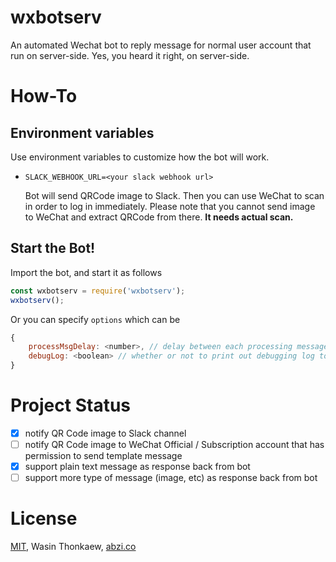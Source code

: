 # wxbotserv

An automated Wechat bot to reply message for normal user account that run on server-side. Yes, you heard it right, on server-side.

# How-To

## Environment variables

Use environment variables to customize how the bot will work.

* `SLACK_WEBHOOK_URL=<your slack webhook url>`

	Bot will send QRCode image to Slack. Then you can use WeChat to scan in order to log in immediately. Please note that you cannot send image to WeChat and extract QRCode from there. __It needs actual scan.__

## Start the Bot!

Import the bot, and start it as follows

```javascript
const wxbotserv = require('wxbotserv');
wxbotserv();
```

Or you can specify `options` which can be

```javascript
{
	processMsgDelay: <number>, // delay between each processing message
	debugLog: <boolean> // whether or not to print out debugging log to console
}
```

# Project Status

- [x] notify QR Code image to Slack channel
- [ ] notify QR Code image to WeChat Official / Subscription account that has permission to send template message
- [x] support plain text message as response back from bot
- [ ] support more type of message (image, etc) as response back from bot 

# License

[MIT](https://github.com/haxpor/wxbotserv/blob/master/LICENSE), Wasin Thonkaew, [abzi.co](https://abzi.co)